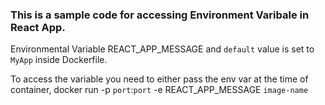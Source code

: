 <h3>This is a sample code for accessing Environment Varibale in React App.</h3>

Environmental Variable REACT_APP_MESSAGE and `default` value is set to `MyApp` inside Dockerfile.

To access the variable you need to either pass the env var at the time of container, docker run -p `port`:`port` -e REACT_APP_MESSAGE `image-name`
